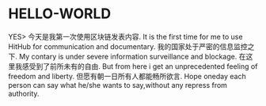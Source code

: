 # HELLO-WORLD
YES>
今天是我第一次使用区块链发表内容.
It is the first time for me to use HitHub for communication and documentary.
我的国家处于严密的信息监控之下.
My contary is under severe information surveillance and blockage.
在这里我感受到了前所未有的自由.
But from here i get an unprecedented feeling of freedom and liberty.
但愿有朝一日所有人都能畅所欲言.
Hope oneday each person can say what he/she wants to say,without any repress from authority.
